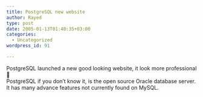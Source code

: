 ```yaml
---
title: PostgreSQL new website
author: Rayed
type: post
date: 2005-01-13T01:40:35+03:00
categories:
  - Uncategorized
wordpress_id: 91

---
```

<div style="clear:both;"></div>
<p>PostgreSQL launched a new good looking website, it look more professional 🙂<br />PostgreSQL if you don&#8217;t know it, is the open source Oracle database server. It has many  advance features not currently found on MySQL.</p>
<div style="clear:both; padding-bottom: 0.25em;"></div>
